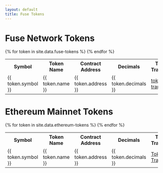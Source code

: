 ```yaml
---
layout: default
title: Fuse Tokens
---
```


# Fuse Network Tokens

<table>
  <tbody>
    <tr>
      <th>Symbol</th>
      <th>Token Name</th>
      <th class="addr">Contract Address</th>
      <th>Decimals</th>
      <th>Token Transfers</th>
      <th>Transactions</th>
    </tr>
{% for token in site.data.fuse-tokens %}
    <tr>
      <td>{{ token.symbol }}</td>
      <td>{{ token.name }}</td>
      <td class="addr">{{ token.address }}</td>
      <td>{{ token.decimals }}</td>
      <td><a href="https://explorer.fuse.io/tokens/{{ token.address }}/token_transfers" target="_blank">token transfers</a></td>
      <td><a href="https://explorer.fuse.io/address/{{ token.address }}/transactions" target="_blank">transactions</a></td>
    </tr>
{% endfor %}
  </tbody>
</table>

# Ethereum Mainnet Tokens

<table>
  <tbody>
    <tr>
      <th>Symbol</th>
      <th>Token Name</th>
      <th class="addr">Contract Address</th>     
      <th>Decimals</th>
      <th>Token Transfers</th>
      <th>Transactions</th>
      <th>DEX Trades</th>
    </tr>
{% for token in site.data.ethereum-tokens %}
    <tr>
      <td>{{ token.symbol }}</td>
      <td>{{ token.name }}</td>
      <td class="addr">{{ token.address }}</td>
      <td>{{ token.decimals }}</td>
      <td><a href="https://etherscan.io/token/{{ token.address }}" target="_blank">Token Transfers</a></td>
      <td><a href="https://etherscan.io/address/{{ token.address }}" target="_blank">Transactions</a></td>
      <td><a href="https://etherscan.io/token/{{ token.address }}#tokenTrade" target="_blank">DEX Trades</a></td>
    </tr>
{% endfor %}
  </tbody>
</table>
